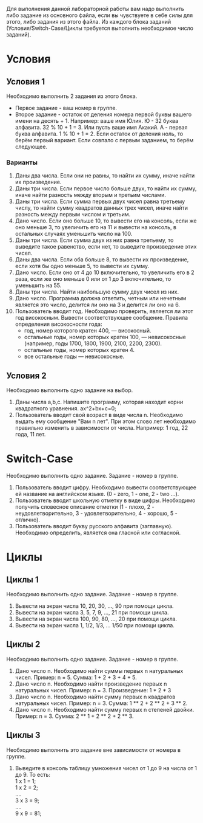Для выполнения данной лабораторной работы вам надо выполнить либо задание из основного файла, если вы чувствуете в себе силы для этого, либо задания из этого файла.
Из каждого блока заданий (Условия/Switch-Case/Циклы требуется выполнить необходимое число заданий).

# Условия
## Условия 1
Необходимо выполнить 2 задания из этого блока. 
- Первое задание - ваш номер в группе. 
- Второе задание - остаток от деления номера первой буквы вашего имени на десять + 1. 
  Например: ваше имя Юлия. Ю - 32 буква алфавита. 32 % 10 + 1 = 3. Или пусть ваше имя Акакий. А - первая буква алфавита. 1 % 10 + 1 = 2.
  Если остаток от деления ноль, то берём первый вариант.
  Если совпало с первым заданием, то берём следующее.

### Варианты
1.  Даны два числа. Если они не равны, то найти их сумму, иначе найти их произведение.
2.  Даны три числа. Если первое число больше двух, то найти их сумму, иначе найти разность между вторым и третьим числами.
3.  Даны три числа. Если сумма первых двух чисел равна третьему числу, то найти сумму квадратов данных трех чисел, иначе найти разность между первым числом и третьим.
4.  Дано число. Если оно больше 10, то вывести его на консоль, если же оно меньше 3, то увеличить его на 11 и вывести на консоль, в остальных случаях уменьшить число на 100.
5.  Даны три числа. Если сумма двух из них равна третьему, то выведите такое равенство, если нет, то выведите произведение этих чисел.
6.  Даны два числа. Если оба больше 8, то вывести их произведение, если хотя бы одно меньше 5, то вывести их сумму.
7.  Дано число. Если оно от 4 до 10 включительно, то увеличить его в 2 раза, если же оно меньше 0 или от 1 до 3 включительно, то уменьшить на 55.
8.  Даны три числа. Найти наибольшую сумму двух чисел из них.
9.  Дано число. Программа должна ответить, четным или нечетным является это число, делится ли оно на 3 и делится ли оно на 6.
10. Пользователь вводит год. Необходимо проверить, является ли этот год високосным. Вывести соответствующее сообщение. 
    Правила определения високосности года:
    - год, номер которого кратен 400, — високосный.
    - остальные годы, номер которых кратен 100, — невисокосные (например, годы 1700, 1800, 1900, 2100, 2200, 2300).
    - остальные годы, номер которых кратен 4.
    - все остальные годы — невисокосные.


## Условия 2
Необходимо выполнить одно задание на выбор.

1. Даны числа a,b,c. Напишите программу, которая находит корни квадратного уравнения. ax^2+bx+c=0;
2. Пользователь вводит свой возраст в виде числа n. Необходимо выдать ему сообщение "Вам n лет". При этом слово лет необходимо правильно изменить в зависимости от числа. 
    Например: 1 год, 22 года, 11 лет.

# Switch-Case
Необходимо выполнить одно задание. Задание - номер в группе.
 
 1. Пользователь вводит цифру. Необходимо вывести соответствующее ей название на английском языке. (0 - zero, 1 - one, 2 - two ...).
 2. Пользователь вводит школьную отметку в виде цифры. Необходимо получить словесное описание отметки (1 - плохо, 2 - неудовлетворительно, 3 - удовлетворительно, 4 - хорошо, 5 - отлично).
 3. Пользователь вводит букву русского алфавита (заглавную). Необходимо определить, является она гласной или согласной.

# Циклы
## Циклы 1
Необходимо выполнить одно задание. Задание - номер в группе.

1.  Вывести на экран числа 10, 20, 30, ..., 90 при помощи цикла.
2.  Вывести на экран числа 3, 5, 7, 9, ..., 21 при помощи цикла.
3.  Вывести на экран числа 100, 90, 80, ..., 20 при помощи цикла.
4.  Вывести на экран числа 1, 1/2, 1/3, ... 1/50 при помощи цикла.

## Циклы 2
Необходимо выполнить одно задание. Задание - номер в группе.

1. Дано число n. Необходимо найти суммы первых n натуральных чисел.
   Пример: n = 5. Сумма: 1 + 2 + 3 + 4 + 5.
2. Дано число n. Необходимо найти произведение первых n натуральных чисел.
   Пример: n = 3. Произведение: 1 * 2 * 3
3. Дано число n. Необходимо найти сумму первых n квадратов натуральных чисел.
   Пример: n = 3. Сумма: 1 ** 2 + 2 ** 2 + 3 ** 2.
4. Дано число n. Необходимо найти сумму первых n степеней двойки.
   Пример: n = 3. Сумма: 2 ** 1 + 2 ** 2 + 2 ** 3.
   
## Циклы 3
Необходимо выполнить это задание вне зависимости от номера в группе.
1.  Выведите в консоль таблицу умножения чисел от 1 до 9 на числа от 1 до 9. То есть: <br>
    1 x 1 = 1; <br>
    1 x 2 = 2; <br>
    .... <br>
    3 x 3 = 9; <br>
    .... <br>
    9 x 9 = 81; <br>
